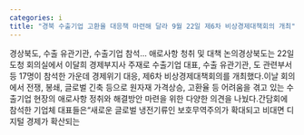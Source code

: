 ```yaml
---
categories: i
title: "경북 수출기업 고환율 대응책 마련해 달라 9월 22일 제6차 비상경제대책회의 개최"
---
```

경상북도, 수출 유관기관, 수출기업 참석... 애로사항 청취 및 대책 논의경상북도는 22일 도청 회의실에서 이달희 경제부지사 주재로 수출기업 대표, 수출 유관기관, 도 관련부서 등 17명이 참석한 가운데 경제위기 대응, 제6차 비상경제대책회의를 개최했다.이날 회의에서 전쟁, 봉쇄, 글로벌 긴축 등으로 원자재 가격상승, 고환율 등 어려움을 겪고 있는 수출기업 현장의 애로사항 정취와 해결방안 마련을 위한 다양한 의견을 나눴다.간담회에 참석한 기업체 대표들은“새로운 글로벌 냉전기류인 보호무역주의가 확대되고 비대면 디지털 경제가 확산되는